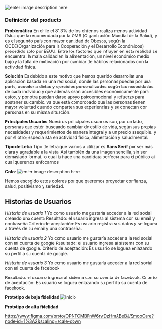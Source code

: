 
![enter image description here](https://i.ibb.co/PWnB002/logo.png)


### Definición del producto

**Problemática**
En chile el 81.3% de los chilenos realiza menos actividad física que la recomendada por la OMS (Organización Mundial de la Salud),  y es el segundo país con mayor cantidad de Obesos, según la OCDE(Organización para la Cooperación y el Desarrollo Económicos) precedido solo por EEUU.  Entre los factores que influyen en esta realidad se encuentra: la mala calidad en la alimentación, un nivel económico medio bajo y la falta de motivación por cambiar de hábitos relacionados con la actividad física.

**Solución**
Es debido a este motivo que hemos querido desarrollar una aplicación basada en una red social, donde las personas puedan por una parte, acceder a dietas y ejercicios personalizados según las necesidades de cada individuo y que además sean accesibles económicamente para estos, y por otra puedan darse apoyo psicoemocional y refuerzo para sostener su cambio, ya que está comprobado que las personas tienen mayor voluntad cuando comparten sus experiencias y se conectan con personas en su misma situación.

**Principales Usuarios**
Nuestros principales usuarios son, por un lado, personas que estén buscando cambiar de estilo de vida, según sus propias necesidades y requerimientos de manera integral y a un precio asequible. y por el otro; especialista en actividad física, alimentación y salud mental.



**Tipo de Letra**
Tipo de letra que vamos a utilizar es **Sans Serif** por ser más clara y agradable a la vista, Así también da una imagen sencilla, sin ser demasiado formal. lo cual la hace una candidata perfecta para el público al cual queremos enfocarnos.

**Color** 
![enter image description here](https://i.ibb.co/yhPwVL5/Paleta-De-Colores1.png)


Hemos escogido estos colores por que queremos  proyectar confianza, salud, positivismo y seriedad.


## Historias de Usuarios

*Historia de usuario 1*
Yo como usuario me gustaría  acceder a la red social  creando una cuenta
Resultado: el usuario ingresa al sistema con su email y contraseña
Criterio de aceptación: 
Es usuario registra sus datos y se loguea a través de su email y una contraseña.

*Historia de usuario 2*
Yo como usuario me gustaría  acceder a la red social con mi cuenta de google
Resultado: el usuario ingresa al sistema con su cuenta de google.
Criterio de aceptación: Es usuario se loguea  enlazando su perfil a su cuenta de google.

*Historia de usuario 3*
Yo como usuario me gustaría  acceder a la red social con mi cuenta de facebook

Resultado: el usuario ingresa al sistema con su cuenta de facebook.
Criterio de aceptación: Es usuario se loguea  enlazando su perfil a su cuenta de facebook.

**Prototipo de baja fidelidad**
![Inicio](https://i.ibb.co/TvzKRqM/Inicio.png)

**Prototipo de alta fidelidad**

https://www.figma.com/proto/OPNTCMBPnW6rwDzHmABeBJ/SmooCare?node-id=1%3A2&scaling=scale-down